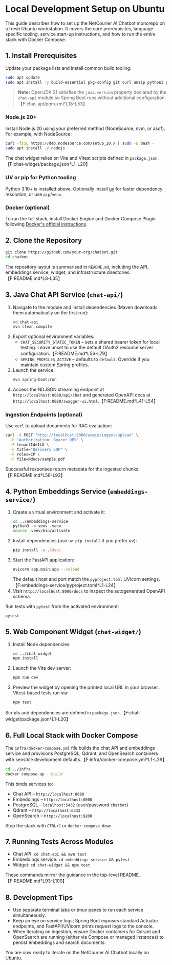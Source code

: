 # Local Development Setup on Ubuntu

This guide describes how to set up the NetCourier AI Chatbot monorepo on a fresh Ubuntu workstation. It covers the core prerequisites, language-specific tooling, service start-up instructions, and how to run the entire stack with Docker Compose.

## 1. Install Prerequisites

Update your package lists and install common build tooling:

```bash
sudo apt update
sudo apt install -y build-essential pkg-config git curl unzip python3 python3-venv python3-pip openjdk-21-jdk maven
```

> **Note:** OpenJDK 21 satisfies the `java.version` property declared by the `chat-api` module so Spring Boot runs without additional configuration.【F:chat-api/pom.xml†L18-L53】

### Node.js 20+

Install Node.js 20 using your preferred method (NodeSource, nvm, or asdf). For example, with NodeSource:

```bash
curl -fsSL https://deb.nodesource.com/setup_20.x | sudo -E bash -
sudo apt install -y nodejs
```

The chat widget relies on Vite and Vitest scripts defined in `package.json`.【F:chat-widget/package.json†L1-L20】

### UV or pip for Python tooling

Python 3.10+ is installed above. Optionally install [uv](https://github.com/astral-sh/uv) for faster dependency resolution, or use `pip`/`venv`.

### Docker (optional)

To run the full stack, install Docker Engine and Docker Compose Plugin following [Docker's official instructions](https://docs.docker.com/engine/install/ubuntu/).

## 2. Clone the Repository

```bash
git clone https://github.com/your-org/chatbot.git
cd chatbot
```

The repository layout is summarised in `README.md`, including the API, embeddings service, widget, and infrastructure directories.【F:README.md†L8-L35】

## 3. Java Chat API Service (`chat-api/`)

1. Navigate to the module and install dependencies (Maven downloads them automatically on the first run):
   ```bash
   cd chat-api
   mvn clean compile
   ```
2. Export optional environment variables:
   * `CHAT_SECURITY_STATIC_TOKEN` – sets a shared bearer token for local testing. Leave unset to use the default OAuth2 resource server configuration.【F:README.md†L56-L79】
   * `SPRING_PROFILES_ACTIVE` – defaults to `default`. Override if you maintain custom Spring profiles.
3. Launch the service:
   ```bash
   mvn spring-boot:run
   ```
4. Access the NDJSON streaming endpoint at `http://localhost:8080/api/chat` and generated OpenAPI docs at `http://localhost:8080/swagger-ui.html`.【F:README.md†L41-L54】

### Ingestion Endpoints (optional)

Use `curl` to upload documents for RAG evaluation:

```bash
curl -X POST "http://localhost:8080/admin/ingest/upload" \
  -H "Authorization: Bearer DEV" \
  -F tenantId=ILG \
  -F title="Delivery SOP" \
  -F roles=CP \
  -F file=@docs/sample.pdf
```

Successful responses return metadata for the ingested chunks.【F:README.md†L56-L92】

## 4. Python Embeddings Service (`embeddings-service/`)

1. Create a virtual environment and activate it:
   ```bash
   cd ../embeddings-service
   python3 -m venv .venv
   source .venv/bin/activate
   ```
2. Install dependencies (use `uv pip install` if you prefer uv):
   ```bash
   pip install -e .[dev]
   ```
3. Start the FastAPI application:
   ```bash
   uvicorn app.main:app --reload
   ```
   The default host and port match the `pyproject.toml` UVicorn settings.【F:embeddings-service/pyproject.toml†L1-L24】
4. Visit `http://localhost:8000/docs` to inspect the autogenerated OpenAPI schema.

Run tests with `pytest` from the activated environment:

```bash
pytest
```

## 5. Web Component Widget (`chat-widget/`)

1. Install Node dependencies:
   ```bash
   cd ../chat-widget
   npm install
   ```
2. Launch the Vite dev server:
   ```bash
   npm run dev
   ```
3. Preview the widget by opening the printed local URL in your browser. Vitest-based tests run via:
   ```bash
   npm test
   ```

Scripts and dependencies are defined in `package.json`.【F:chat-widget/package.json†L1-L20】

## 6. Full Local Stack with Docker Compose

The `infra/docker-compose.yml` file builds the chat API and embeddings service and provisions PostgreSQL, Qdrant, and OpenSearch containers with sensible development defaults.【F:infra/docker-compose.yml†L1-L39】

```bash
cd ../infra
docker compose up --build
```

This binds services to:

* Chat API – `http://localhost:8080`
* Embeddings – `http://localhost:8000`
* PostgreSQL – `localhost:5432` (user/password `chatbot`)
* Qdrant – `http://localhost:6333`
* OpenSearch – `http://localhost:9200`

Stop the stack with `CTRL+C` or `docker compose down`.

## 7. Running Tests Across Modules

* Chat API: `cd chat-api && mvn test`
* Embeddings service: `cd embeddings-service && pytest`
* Widget: `cd chat-widget && npm test`

These commands mirror the guidance in the top-level README.【F:README.md†L93-L100】

## 8. Development Tips

* Use separate terminal tabs or tmux panes to run each service simultaneously.
* Keep an eye on service logs; Spring Boot exposes standard Actuator endpoints, and FastAPI/UVicorn prints request logs to the console.
* When iterating on ingestion, ensure Docker containers for Qdrant and OpenSearch are running (either via Compose or managed instances) to persist embeddings and search documents.

You are now ready to iterate on the NetCourier AI Chatbot locally on Ubuntu.
